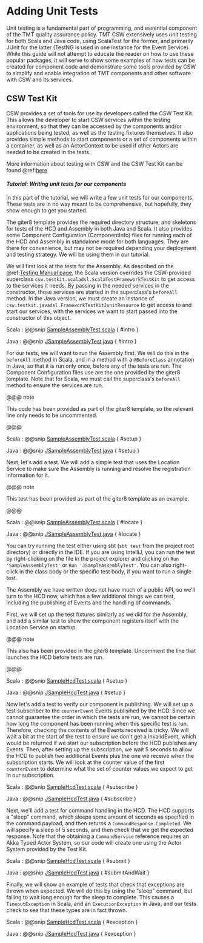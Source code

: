 # Adding Unit Tests

Unit testing is a fundamental part of programming, and essential component of the TMT quality assurance policy.
TMT CSW extensively uses unit testing for both Scala and Java code, using ScalaTest for the former, and primarily
JUnit for the latter (TestNG is used in one instance for the Event Service).  While this guide will not attempt
to educate the reader on how to use these popular packages, it will serve to show some examples of how tests
can be created for component code and demonstrate some tools provided by CSW to simplify and enable integration
of TMT components and other software with CSW and its services.

## CSW Test Kit

CSW provides a set of tools for use by developers called the CSW Test Kit. This allows the developer to 
start CSW services within the testing environment, so that they can be accessed by the components and/or
applications being tested, as well as the testing fixtures themselves. It also provides simple methods to start
components or a set of components within a container, as well as an ActorContext to be used if other Actors
are needed to be created in the tests.

More information about testing with CSW and the CSW Test Kit can be found @ref:[here](./testing.md).

#### *Tutorial: Writing unit tests for our components*

In this part of the tutorial, we will write a few unit tests for our components. These tests are in no way
meant to be comprehensive, but hopefully, they show enough to get you started.

The giter8 template provides the required directory structure, and skeletons for tests of the HCD and Assembly
in both Java and Scala. It also provides some Component Configuration (ComponentInfo) files for running
each of the HCD and Assembly in standalone mode for both languages. They are there for convenience, but 
may not be required depending your deployment and testing strategy. We will be using them in our tutorial.

We will first look at the tests for the Assembly. As described on the @ref:[Testing Manual page](./testing.md),
the Scala version overrides the CSW-provided superclass `csw.testkit.scaladsl.ScalaTestFrameworkTestKit` to 
get access to the services it needs. By passing in the needed services in the constructor, those services are
started in the superclass's `beforeAll` method. In the Java version, we must create an instance of 
`csw.testkit.javadsl.FrameworkTestKitJunitResource` to get access to and start our services, with the
services we want to start passed into the constructor of this object.

Scala
:   @@snip [SampleAssemblyTest.scala](../../../../examples/src/test/scala/org/tmt/nfiraos/sampleassembly/SampleAssemblyTest.scala) { #intro }

Java
:   @@snip [JSampleAssemblyTest.java](../../../../examples/src/test/java/org/tmt/nfiraos/sampleassembly/JSampleAssemblyTest.java) { #intro }

For our tests, we will want to run the Assembly first.  We will do this in the `beforeAll` method in Scala, and
in a method with a `@BeforeClass` annotation in Java, so that it is run only once, before any of the tests are run.
The Component Configuration files use are the one provided by the giter8 template.
Note that for Scala, we must call the superclass's `beforeAll` method to ensure the services are run.

@@@ note

This code has been provided as part of the giter8 template, so the relevant line only needs to be uncommented.

@@@

Scala
:   @@snip [SampleAssemblyTest.scala](../../../../examples/src/test/scala/org/tmt/nfiraos/sampleassembly/SampleAssemblyTest.scala) { #setup }

Java
:   @@snip [JSampleAssemblyTest.java](../../../../examples/src/test/java/org/tmt/nfiraos/sampleassembly/JSampleAssemblyTest.java) { #setup }

Next, let's add a test.  We will add a simple test that uses the Location Service to make sure the Assembly is
running and resolve the registration information for it.  

@@@ note

This test has been provided as part of the giter8 template as an example.

@@@

Scala
:   @@snip [SampleAssemblyTest.scala](../../../../examples/src/test/scala/org/tmt/nfiraos/sampleassembly/SampleAssemblyTest.scala) { #locate }

Java
:   @@snip [JSampleAssemblyTest.java](../../../../examples/src/test/java/org/tmt/nfiraos/sampleassembly/JSampleAssemblyTest.java) { #locate }

You can try running the test either using sbt (`sbt test` from the project root directory) or directly in the
IDE.  If you are using IntelliJ, you can run the test by right-clicking on the file in the project explorer
and clicking on `Run 'SampleAssemblyTest'` or `Run 'JSampleAssemblyTest'`.  You can also right-click in the class body
or the specific test body, if you want to run a single test.

The Assembly we have written does not have much of a public API, so we'll turn to the HCD now, which has a few
additional things we can test, including the publishing of Events and the handling of commands.

First, we will set up the test fixtures similarly as we did for the Assembly, and add a similar test to show 
the component registers itself with the Location Service on startup.

@@@ note

This also has been provided in the giter8 template.  Uncomment the line that launches the HCD before tests are run.

@@@

Scala
:   @@snip [SampleHcdTest.scala](../../../../examples/src/test/scala/org/tmt/nfiraos/samplehcd/SampleHcdTest.scala) { #setup }

Java
:   @@snip [JSampleHcdTest.java](../../../../examples/src/test/java/org/tmt/nfiraos/samplehcd/JSampleHcdTest.java) { #setup }

Now let's add a test to verify our component is publishing.  We will set up a test subscriber to the
`counterEvent` Events publisihed by the HCD.  Since we cannot guarantee the order in which the
tests are run, we cannot be certain how long the component has been running when this specific test is run.
Therefore, checking the contents of the Events received is tricky.  We will wait a bit at the start of the 
test to ensure we don't get a InvalidEvent, which would be returned if we start our subscription before the
HCD publishes any Events.  Then, after setting up the subscription, we wait 5 seconds to allow the HCD to 
publish two additional Events plus the one we receive when the subscription starts.  We will look at the counter
value of the first `counterEvent` to determine what the set of counter values we expect to get in our subscription.

Scala
:   @@snip [SampleHcdTest.scala](../../../../examples/src/test/scala/org/tmt/nfiraos/samplehcd/SampleHcdTest.scala) { #subscribe }

Java
:   @@snip [JSampleHcdTest.java](../../../../examples/src/test/java/org/tmt/nfiraos/samplehcd/JSampleHcdTest.java) { #subscribe }

Next, we'll add a test for command handling in the HCD.  The HCD supports a "sleep" command, which sleeps
some amount of seconds as specified in the command payload, and then returns a `CommandResponse.Completed`.
We will specify a sleep of 5 seconds, and then check that we get the expected response.  Note that the 
obtaining a `CommandService` reference requires an Akka Typed Actor System, so our code will create one
using the Actor System provided by the Test Kit.

Scala
:   @@snip [SampleHcdTest.scala](../../../../examples/src/test/scala/org/tmt/nfiraos/samplehcd/SampleHcdTest.scala) { #submit }

Java
:   @@snip [JSampleHcdTest.java](../../../../examples/src/test/java/org/tmt/nfiraos/samplehcd/JSampleHcdTest.java) { #submitAndWait }

Finally, we will show an example of tests that check that exceptions are thrown when expected.  We will do this
by using the "sleep" command, but failing to wait long enough for the sleep to complete.  This causes a 
`TimeoutException` in Scala, and an `ExecutionException` in Java, and our tests check to see that these types
are in fact thrown.

Scala
:   @@snip [SampleHcdTest.scala](../../../../examples/src/test/scala/org/tmt/nfiraos/samplehcd/SampleHcdTest.scala) { #exception }

Java
:   @@snip [JSampleHcdTest.java](../../../../examples/src/test/java/org/tmt/nfiraos/samplehcd/JSampleHcdTest.java) { #exception }



